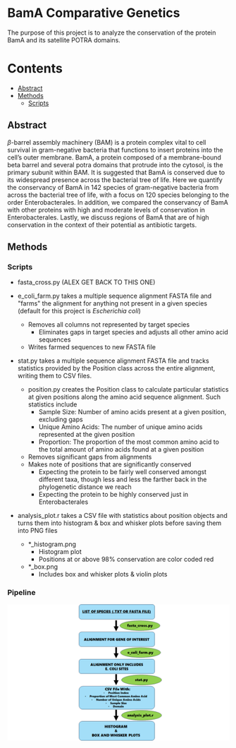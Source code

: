 # BamA Comparative Genetics

The purpose of this project is to analyze the conservation of the protein BamA and its
satellite POTRA domains.

# Contents

- [Abstract](##abstract)
- [Methods](##methods)
  - [Scripts](###scripts)

## Abstract

$\beta$-barrel assembly machinery (BAM) is a protein complex vital to cell
survival in gram-negative bacteria that functions to insert proteins into the
cell’s outer membrane. BamA, a protein composed of a membrane-bound beta barrel
and several potra domains that protrude into the cytosol, is the primary subunit
within BAM. It is suggested that BamA is conserved due to its widespread
presence across the bacterial tree of life. Here we quantify the conservancy of
BamA in 142 species of gram-negative bacteria from across the bacterial tree of
life, with a focus on 120 species belonging to the order Enterobacterales. In
addition, we compared the conservancy of BamA with other proteins with high and
moderate levels of conservation in Enterobacterales. Lastly, we discuss regions
of BamA that are of high conservation in the context of their potential as
antibiotic targets.

## Methods

### Scripts

* fasta_cross.py (ALEX GET BACK TO THIS ONE)

* e_coli_farm.py takes a multiple sequence alignment FASTA file and "farms" the
  alignment for anything not present in a given species (default for this
  project is *Escherichia coli*)
  * Removes all columns not represented by target species
    * Eliminates gaps in target species and adjusts all other amino acid
      sequences
  * Writes farmed sequences to new FASTA file

* stat.py takes a multiple sequence alignment FASTA file and tracks statistics
provided by the Position class across the entire alignment, writing them to CSV
files.
  * position.py creates the Position class to calculate particular statistics at
given positions along the amino acid sequence alignment. Such statistics include
    * Sample Size: Number of amino acids present at a given position, excluding
    gaps
    * Unique Amino Acids: The number of unique amino acids represented at the given
    position
    * Proportion: The proportion of the most common amino acid to the total
    amount of amino acids found at a given position
  * Removes significant gaps from alignments
  * Makes note of positions that are significantly conserved
    * Expecting the protein to be fairly well conserved amongst different taxa,
      though less and less the farther back in the phylogenetic distance we reach
    * Expecting the protein to be highly conserved just in Enterobacterales

* analysis_plot.r takes a CSV file with statistics about position objects and
  turns them into histogram & box and whisker plots before saving them into PNG
  files
   * \*_histogram.png
     * Histogram plot
     * Positions at or above 98% conservation are color coded red
   * \*_box.png
     * Includes box and whisker plots & violin plots

### Pipeline

![alt text](Pipeline.png "Script Pipeline for Data")
